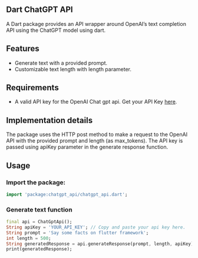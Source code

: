## Dart ChatGPT API
A Dart package provides an API wrapper around OpenAI’s text completion API using the ChatGPT model using dart.

## Features
* Generate text with a provided prompt.
* Customizable text length with length parameter.

## Requirements
* A valid API key for the OpenAI Chat gpt api. Get your API Key [here](https://platform.openai.com/account/api-keys).
  
## Implementation details

The package uses the HTTP post method to make a request to the OpenAI API with the provided prompt and length (as max_tokens). The API key is passed using apiKey parameter in the generate response function.

## Usage

### Import the package:

```dart
import 'package:chatgpt_api/chatgpt_api.dart';
```
### Generate text function

```dart
final api = ChatGptApi();
String apiKey = 'YOUR_API_KEY'; // Copy and paste your api key here.
String prompt = 'Say some facts on flutter framework';
int length = 500;
String generatedResponse = api.generateResponse(prompt, length, apiKey);
print(generatedResponse);
```